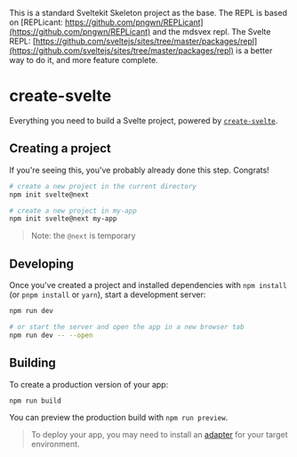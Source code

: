 This is a standard Sveltekit Skeleton project as the base. The REPL is based on [REPLicant: https://github.com/pngwn/REPLicant](https://github.com/pngwn/REPLicant) and the mdsvex repl. The Svelte REPL: [https://github.com/sveltejs/sites/tree/master/packages/repl](https://github.com/sveltejs/sites/tree/master/packages/repl) is a better way to do it, and more feature complete. 



# create-svelte

Everything you need to build a Svelte project, powered by [`create-svelte`](https://github.com/sveltejs/kit/tree/master/packages/create-svelte).

## Creating a project

If you're seeing this, you've probably already done this step. Congrats!

```bash
# create a new project in the current directory
npm init svelte@next

# create a new project in my-app
npm init svelte@next my-app
```

> Note: the `@next` is temporary

## Developing

Once you've created a project and installed dependencies with `npm install` (or `pnpm install` or `yarn`), start a development server:

```bash
npm run dev

# or start the server and open the app in a new browser tab
npm run dev -- --open
```

## Building

To create a production version of your app:

```bash
npm run build
```

You can preview the production build with `npm run preview`.

> To deploy your app, you may need to install an [adapter](https://kit.svelte.dev/docs/adapters) for your target environment.
